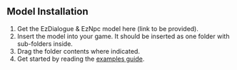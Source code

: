 ## Model Installation
1. Get the EzDialogue & EzNpc model here (link to be provided).
2. Insert the model into your game. It should be inserted as one folder with sub-folders inside.
3. Drag the folder contents where indicated.
4. Get started by reading the [examples guide](./examples.md).